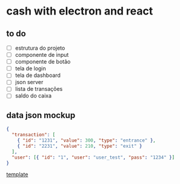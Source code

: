 # cash with electron and react

## to do

- [ ] estrutura do projeto
- [ ] componente de input
- [ ] componente de botão
- [ ] tela de login
- [ ] tela de dashboard
- [ ] json server
- [ ] lista de transações
- [ ] saldo do caixa

## data json mockup

```json
{
  "transaction": [
    { "id": "1231", "value": 300, "type": "entrance" },
    { "id": "2231", "value": 210, "type": "exit" }
  ],
  "user": [{ "id": "1", "user": "user_test", "pass": "1234" }]
}
```

[template](https://www.youtube.com/watch?v=oAaS9ix8pes&t=1s)